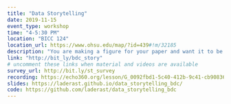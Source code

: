 ```yaml
---
title: "Data Storytelling"
date: 2019-11-15
event_type: workshop
time: "4-5:30 PM"
location: "BICC 124"
location_url: https://www.ohsu.edu/map/?id=439#!m/32185
description: "You are making a figure for your paper and want it to be the best it can be. Come and learn techniques for communicating your findings clearly. Learn about the role of color, annotations, and simplifying your figures to communicate effectively. Please see the link for more information and how to RSVP for this event."
link: "http://bit_ly/bdc_story"
# uncomment these links when material and videos are available
survey_url: http://bit.ly/st_survey
recording: https://echo360.org/lesson/G_0092fbd1-5c40-412b-9c41-cb908368fd2f_ce1675d7-b509-421e-92e5-e83b4277d565_2019-11-15T15:50:00.000_2019-11-15T17:30:00.000/classroom#sortDirection=desc
slides: https://laderast.github.io/data_storytelling_bdc/
code: https://github.com/laderast/data_storytelling_bdc
---
```

